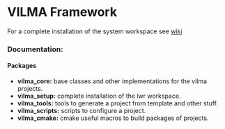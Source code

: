 # VILMA Framework

For a complete installation of the system workspace see [wiki](https://github.com/lma-unicamp/vilma-framework/wiki)

### Documentation:

#### Packages
* **vilma_core:** base classes and other implementations for the vilma projects.
* **vilma_setup:** complete installation of the lwr workspace.
* **vilma_tools:** tools to generate a project from template and other stuff.
* **vilma_scripts:** scripts to configure a project.
* **vilma_cmake:**  cmake useful macros to build packages of projects.
